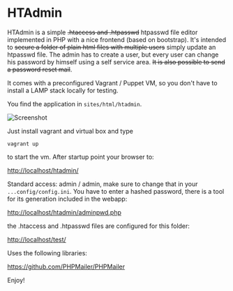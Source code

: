 HTAdmin
=======

HTAdmin is a simple ~~.htaccess and .htpasswd~~ htpasswd file editor implemented
in PHP with a nice frontend (based on bootstrap). It's intended to ~~secure a
folder of plain html files with multiple users~~ simply update an htpasswd
file. The admin has to create a user, but every user can change his password by
himself using a self service area. ~~It is also possible to send a password
reset mail~~.

It comes with a preconfigured Vagrant / Puppet VM, so you don't have to install a LAMP stack locally for testing.

You find the application in `sites/html/htadmin`.

![Screenshot](screenshot.png "Screenshot")

Just install vagrant and virtual box and type

`vagrant up`
 
to start the vm. After startup point your browser to:

<http://localhost/htadmin/>

Standard access: admin / admin, make sure to change that in your `...config/config.ini`. You have to enter a hashed password, there is a tool for its generation included in the webapp:

<http://localhost/htadmin/adminpwd.php>

the .htaccess and .htpasswd files are configured for this folder:

<http://localhost/test/>

Uses the following libraries:

<https://github.com/PHPMailer/PHPMailer>


Enjoy!
